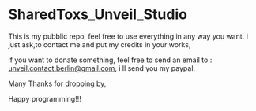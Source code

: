 # SharedToxs_Unveil_Studio

This is my pubblic repo, feel free to use everything in any way you want.
I just ask,to contact me and put my credits in your works,

if you want to donate something,
feel free to send an email to : unveil.contact.berlin@gmail.com,
i ll send you my paypal.

Many Thanks for dropping by,

Happy programming!!!
 
